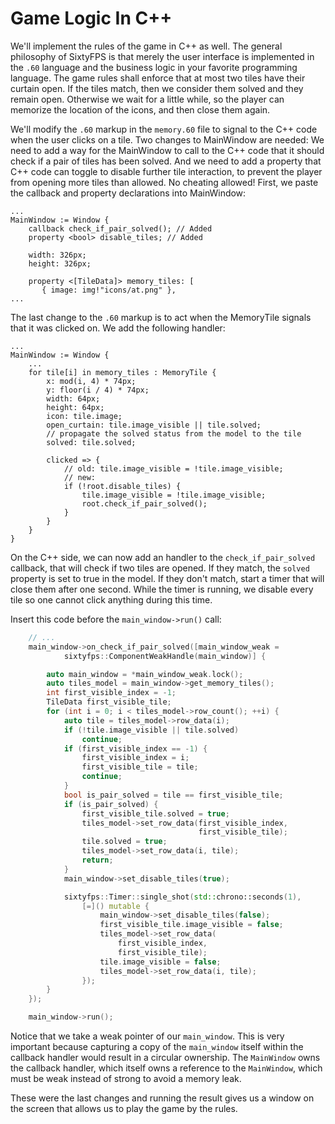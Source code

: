 # Game Logic In C++

We'll implement the rules of the game in C++ as well. The general philosophy of SixtyFPS is that merely the user
interface is implemented in the `.60` language and the business logic in your favorite programming
language. The game rules shall enforce that at most two tiles have their curtain open. If the tiles match, then we
consider them solved and they remain open. Otherwise we wait for a little while, so the player can memorize
the location of the icons, and then close them again.

We'll modify the `.60` markup in the `memory.60` file to signal to the C++ code when the user clicks on a tile.
Two changes to <span class="hljs-title">MainWindow</span> are needed: We need to add a way for the MainWindow to call to the C++ code that it should
check if a pair of tiles has been solved. And we need to add a property that C++ code can toggle to disable further
tile interaction, to prevent the player from opening more tiles than allowed. No cheating allowed! First, we paste
the callback and property declarations into <span class="hljs-title">MainWindow</span>:


```60
...
MainWindow := Window {
    callback check_if_pair_solved(); // Added
    property <bool> disable_tiles; // Added

    width: 326px;
    height: 326px;

    property <[TileData]> memory_tiles: [
       { image: img!"icons/at.png" },
...
```

The last change to the `.60` markup is to act when the <span class="hljs-title">MemoryTile</span> signals that it was clicked on. We add the following handler:

```60
...
MainWindow := Window {
    ...
    for tile[i] in memory_tiles : MemoryTile {
        x: mod(i, 4) * 74px;
        y: floor(i / 4) * 74px;
        width: 64px;
        height: 64px;
        icon: tile.image;
        open_curtain: tile.image_visible || tile.solved;
        // propagate the solved status from the model to the tile
        solved: tile.solved;

        clicked => {
            // old: tile.image_visible = !tile.image_visible;
            // new:
            if (!root.disable_tiles) {
                tile.image_visible = !tile.image_visible;
                root.check_if_pair_solved();
            }
        }
    }
}
```

On the C++ side, we can now add an handler to the `check_if_pair_solved` callback, that will check if
two tiles are opened. If they match, the `solved` property is set to true in the model. If they don't
match, start a timer that will close them after one second. While the timer is running, we disable every tile so
one cannot click anything during this time.

Insert this code before the `main_window->run()` call:

```cpp
    // ...
    main_window->on_check_if_pair_solved([main_window_weak =
            sixtyfps::ComponentWeakHandle(main_window)] {

        auto main_window = *main_window_weak.lock();
        auto tiles_model = main_window->get_memory_tiles();
        int first_visible_index = -1;
        TileData first_visible_tile;
        for (int i = 0; i < tiles_model->row_count(); ++i) {
            auto tile = tiles_model->row_data(i);
            if (!tile.image_visible || tile.solved)
                continue;
            if (first_visible_index == -1) {
                first_visible_index = i;
                first_visible_tile = tile;
                continue;
            }
            bool is_pair_solved = tile == first_visible_tile;
            if (is_pair_solved) {
                first_visible_tile.solved = true;
                tiles_model->set_row_data(first_visible_index,
                                          first_visible_tile);
                tile.solved = true;
                tiles_model->set_row_data(i, tile);
                return;
            }
            main_window->set_disable_tiles(true);

            sixtyfps::Timer::single_shot(std::chrono::seconds(1),
                [=]() mutable {
                    main_window->set_disable_tiles(false);
                    first_visible_tile.image_visible = false;
                    tiles_model->set_row_data(
                        first_visible_index,
                        first_visible_tile);
                    tile.image_visible = false;
                    tiles_model->set_row_data(i, tile);
                });
        }
    });

    main_window->run();
```

Notice that we take a weak pointer of our `main_window`. This is very
important because capturing a copy of the `main_window` itself within the callback handler would result in a circular ownership.
The `MainWindow` owns the callback handler, which itself owns a reference to the `MainWindow`, which must be weak
instead of strong to avoid a memory leak.

These were the last changes and running the result gives us a window on the screen that allows us
to play the game by the rules.
